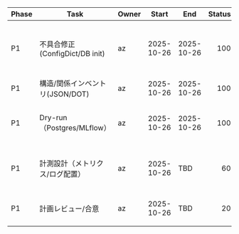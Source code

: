 | Phase | Task | Owner | Start | End | Status | Overall | Risk | NextAction |
|---|---|---|---|---|---:|---:|---|---|
| P1 | 不具合修正(ConfigDict/DB init) | az | 2025-10-26 | 2025-10-26 | 100 | 25 | 影響範囲の再テスト | Postgres上での再実行確認 |
| P1 | 構造/関係インベントリ(JSON/DOT) | az | 2025-10-26 | 2025-10-26 | 100 | 45 | 粒度不足 | imports.svg の可視確認 |
| P1 | Dry-run（Postgres/MLflow） | az | 2025-10-26 | 2025-10-26 | 100 | 70 | 追跡設計の詰め | MLflow の実アーティファクト棚卸 |
| P1 | 計測設計（メトリクス/ログ配置） | az | 2025-10-26 | TBD | 60 | 70 | メトリクス未定義 | 主要KPIの閾値案起票 |
| P1 | 計画レビュー/合意 | az | 2025-10-26 | TBD | 20 | 70 | 調整中 | レビュー用要点サマリ作成 |
